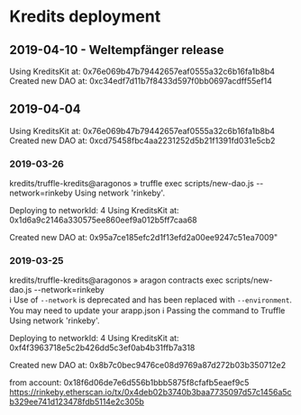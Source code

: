 # Kredits deployment

## 2019-04-10 - Weltempfänger release

Using KreditsKit at: 0x76e069b47b79442657eaf0555a32c6b16fa1b8b4
Created new DAO at: 0xc34edf7d11b7f8433d597f0bb0697acdff55ef14

## 2019-04-04

Using KreditsKit at: 0x76e069b47b79442657eaf0555a32c6b16fa1b8b4
Created new DAO at: 0xcd75458fbc4aa2231252d5b21f1391fd031e5cb2

### 2019-03-26

kredits/truffle-kredits@aragonos  » truffle exec scripts/new-dao.js --network=rinkeby
Using network 'rinkeby'.

Deploying to networkId: 4
Using KreditsKit at: 0x1d6a9c2146a330575ee860eef9a012b5ff7caa68

Created new DAO at: 0x95a7ce185efc2d1f13efd2a00ee9247c51ea7009"


### 2019-03-25

kredits/truffle-kredits@aragonos  » aragon contracts exec scripts/new-dao.js --network=rinkeby               
 ℹ Use of `--network` is deprecated and has been replaced with `--environment`. You may need to update your arapp.json
 ℹ Passing the command to Truffle
Using network 'rinkeby'.

Deploying to networkId: 4
Using KreditsKit at: 0xf4f3963718e5c2b426dd5c3ef0ab4b31ffb7a318

Created new DAO at: 0x8b7c0bec9476ce08d9769a87d272b03b350712e2

from account: 0x18f6d06de7e6d556b1bbb5875f8cfafb5eaef9c5
https://rinkeby.etherscan.io/tx/0x4deb02b3740b3baa7735097d57c1456a5cb329ee741d123478fdb5114e2c305b
